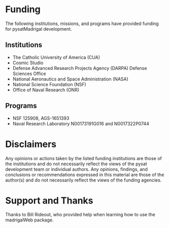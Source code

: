 Funding
=======
The following institutions, missions, and programs have provided funding
for pysatMadrigal development.

Institutions
------------
 - The Catholic University of America (CUA)
 - Cosmic Studio
 - Defense Advanced Research Projects Agency (DARPA) Defense Sciences Office
 - National Aeronautics and Space Administration (NASA)
 - National Science Foundation (NSF)
 - Office of Naval Research (ONR)

Programs
--------
 - NSF 125908, AGS-1651393
 - Naval Research Laboratory N00173191G016 and N0017322P0744

Disclaimers
===========
Any opinions or actions taken by the listed funding institutions are those of 
the institutions and do not necessarily reflect the views of the pysat development
team or individual authors. Any opinions, findings, and conclusions or recommendations 
expressed in this material are those of the author(s) and do not necessarily reflect the views
of the funding agencies.

Support and Thanks
==================
Thanks to Bill Rideout, who provided help when learning how to use the
madrigalWeb package.

